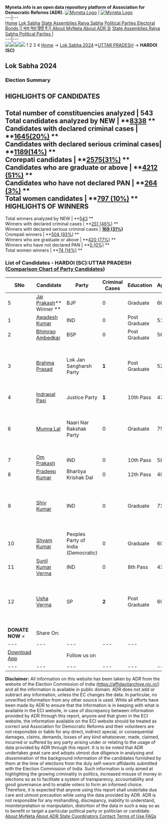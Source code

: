 **Myneta.info is an open data repository platform of Association for Democratic Reforms (ADR).**
[![Myneta Logo](https://www.myneta.info/lib/img/myneta-logo.png)](https://www.myneta.info/) | [![Myneta Logo](https://www.myneta.info/lib/img/adr-logo.png)](https://adrindia.org)  
---|---  
[Home](https://www.myneta.info/) [Lok Sabha](https://www.myneta.info/#ls "Lok Sabha") [ State Assemblies ](https://www.myneta.info/#sa "State Assemblies") [Rajya Sabha](https://www.myneta.info/#rs "Rajya Sabha") [Political Parties ](https://www.myneta.info/party "Political Parties") [ Electoral Bonds ](https://www.myneta.info/electoral_bonds "Electoral Bonds") [ || माय नेता हिंदी में || ](https://translate.google.co.in/translate?prev=hp&hl=en&js=y&u=www.myneta.info&sl=en&tl=hi&history_state0=) [ About MyNeta ](https://adrindia.org/content/about-myneta) [ About ADR ](https://adrindia.org/about-adr/who-we-are) [☰](javascript:void\(0\))
[ State Assemblies ](https://www.myneta.info/#sa "State Assemblies") [ Rajya Sabha ](https://www.myneta.info/#rs "Rajya Sabha") [ Political Parties ](https://www.myneta.info/party "Political Parties")
|   
---|---  
![](https://www.myneta.info/lib/img/banner/banner-1.png)![](https://www.myneta.info/lib/img/banner/banner-2.png)![](https://www.myneta.info/lib/img/banner/banner-3.png)![](https://www.myneta.info/lib/img/banner/banner-4.png)
1  2  3  4 
[Home](https://www.myneta.info/) → [Lok Sabha 2024](https://www.myneta.info/LokSabha2024/)→[UTTAR PRADESH](https://www.myneta.info/LokSabha2024/index.php?action=show_constituencies&state_id=35) → **HARDOI (SC)**
### 
## Lok Sabha 2024
###  Election Summary 
HIGHLIGHTS OF CANDIDATES  
---  
Total number of constituencies analyzed |  543   
Total candidates analyzed by NEW | **[8338](https://www.myneta.info/LokSabha2024/index.php?action=summary&subAction=candidates_analyzed&sort=candidate#summary) **  
Candidates with declared criminal cases | **[1645(20%)](https://www.myneta.info/LokSabha2024/index.php?action=summary&subAction=crime&sort=candidate#summary) **  
Candidates with declared serious criminal cases| **[1189(14%)](https://www.myneta.info/LokSabha2024/index.php?action=summary&subAction=serious_crime&sort=candidate#summary) **  
Crorepati candidates | **[2575(31%)](https://www.myneta.info/LokSabha2024/index.php?action=summary&subAction=crorepati&sort=candidate#summary) **  
Candidates who are graduate or above | **[4212 (51%)](https://www.myneta.info/LokSabha2024/index.php?action=summary&subAction=education&sort=candidate#summary) **  
Candidates who have not declared PAN | **[264 (3%)](https://www.myneta.info/LokSabha2024/index.php?action=summary&subAction=without_pan&sort=candidate#summary) **  
Total women candidates | **[797 (10%)](https://www.myneta.info/LokSabha2024/index.php?action=summary&subAction=women_candidate&sort=candidate#summary) **  
HIGHLIGHTS OF WINNERS  
---  
Total winners analyzed by NEW | **[543](https://www.myneta.info/LokSabha2024/index.php?action=summary&subAction=winner_analyzed&sort=candidate#summary) **  
Winners with declared criminal cases | **[251 (46%)](https://www.myneta.info/LokSabha2024/index.php?action=summary&subAction=winner_crime&sort=candidate#summary) **  
Winners with declared serious criminal cases | **[169 (31%)](https://www.myneta.info/LokSabha2024/index.php?action=summary&subAction=winner_serious_crime&sort=candidate#summary)**  
Crorepati winners | **[504 (93%)](https://www.myneta.info/LokSabha2024/index.php?action=summary&subAction=winner_crorepati&sort=candidate#summary) **  
Winners who are graduate or above | **[420 (77%)](https://www.myneta.info/LokSabha2024/index.php?action=summary&subAction=winner_education&sort=candidate#summary) **  
Winners who have not declared PAN | **[0 (0%)](https://www.myneta.info/LokSabha2024/index.php?action=summary&subAction=winner_without_pan&sort=candidate#summary) **  
Total women winners | **[74 (14%)](https://www.myneta.info/LokSabha2024/index.php?action=summary&subAction=winner_women&sort=candidate#summary) **  
### List of Candidates - HARDOI (SC):UTTAR PRADESH ([Comparison Chart of Party Candidates](https://www.myneta.info/LokSabha2024/comparisonchart.php?constituency_id=480))
SNo | Candidate| Party| Criminal Cases| Education| Age| Total Assets| Liabilities  
---|---|---|---|---|---|---|---  
5  | [Jai Prakash](https://www.myneta.info/LokSabha2024/candidate.php?candidate_id=5076)** Winner ** | BJP | 0 | Graduate| 66 | Rs 30,39,74,608 ~ 30 Crore+ | Rs 5,25,12,656 ~ 5 Crore+  
1  | [Awadesh Kumar](https://www.myneta.info/LokSabha2024/candidate.php?candidate_id=5668) | IND | 0 | Post Graduate| 51 | Rs 10,88,861 ~ 10 Lacs+ | Rs 0 ~   
2  | [Bhimrao Ambedkar](https://www.myneta.info/LokSabha2024/candidate.php?candidate_id=5312) | BSP | 0 | Post Graduate| 56 | Rs 1,03,82,000 ~ 1 Crore+ | Rs 39,50,000 ~ 39 Lacs+  
3  | [Brahma Prasad](https://www.myneta.info/LokSabha2024/candidate.php?candidate_id=5663) | Lok Jan Sangharsh Party | **1** | Post Graduate| 52 | ![](https://myneta.info/image_v2.php?myneta_folder=LokSabha2024&candidate_id=5663&col=ta) | ![](https://myneta.info/image_v2.php?myneta_folder=LokSabha2024&candidate_id=5663&col=lia)  
4  | [Indrapal Pasi](https://www.myneta.info/LokSabha2024/candidate.php?candidate_id=5666) | Justice Party | **1** | 10th Pass| 47 | Rs 3,81,000 ~ 3 Lacs+ | Rs 0 ~   
6  | [Munna Lal](https://www.myneta.info/LokSabha2024/candidate.php?candidate_id=5664) | Naari Nar Rakshak Party | 0 | Graduate| 75 | ![](https://myneta.info/image_v2.php?myneta_folder=LokSabha2024&candidate_id=5664&col=ta) | ![](https://myneta.info/image_v2.php?myneta_folder=LokSabha2024&candidate_id=5664&col=lia)  
7  | [Om Prakash](https://www.myneta.info/LokSabha2024/candidate.php?candidate_id=5662) | IND | 0 | 10th Pass| 58 | Rs 16,32,000 ~ 16 Lacs+ | Rs 80,000 ~ 80 Thou+  
8  | [Pradeep Kumar](https://www.myneta.info/LokSabha2024/candidate.php?candidate_id=5670) | Bhartiya Krishak Dal | 0 | 12th Pass| 40 | Rs 11,01,000 ~ 11 Lacs+ | Rs 3,00,000 ~ 3 Lacs+  
9  | [Shiv Kumar](https://www.myneta.info/LokSabha2024/candidate.php?candidate_id=5669) | IND | 0 | Graduate| 73 | ![](https://myneta.info/image_v2.php?myneta_folder=LokSabha2024&candidate_id=5669&col=ta) | ![](https://myneta.info/image_v2.php?myneta_folder=LokSabha2024&candidate_id=5669&col=lia)  
10  | [Shyam Kumar](https://www.myneta.info/LokSabha2024/candidate.php?candidate_id=5667) | Peoples Party of India (Democratic) | 0 | Graduate| 60 | Rs 2,36,52,000 ~ 2 Crore+ | Rs 0 ~   
11  | [Sunil Kumar Verma](https://www.myneta.info/LokSabha2024/candidate.php?candidate_id=5665) | IND | 0 | 8th Pass| 43 | Rs 13,40,000 ~ 13 Lacs+ | Rs 0 ~   
12  | [Usha Verma](https://www.myneta.info/LokSabha2024/candidate.php?candidate_id=5313) | SP | **2** | Post Graduate| 60 | ![](https://myneta.info/image_v2.php?myneta_folder=LokSabha2024&candidate_id=5313&col=ta) | ![](https://myneta.info/image_v2.php?myneta_folder=LokSabha2024&candidate_id=5313&col=lia)  
|  **DONATE NOW** × |  Share On:  | [](https://api.whatsapp.com/send?text=https%3A%2F%2Fmyneta.info%2Fpunjab2022%2Findex.php%3Faction%3Dshow_constituencies%26state_id%3D19) | [](https://www.facebook.com/sharer/sharer.php?u=https%3A%2F%2Fmyneta.info%2Fpunjab2022%2Findex.php%3Faction%3Dshow_constituencies%26state_id%3D19) | [](https://twitter.com/share?url=https%3A%2F%2Fmyneta.info%2Fpunjab2022%2Findex.php%3Faction%3Dshow_constituencies%26state_id%3D19)  
---|---|---|---|---  
| [ Download App ](https://play.google.com/store/apps/details?id=com.webrosoft.myneta1&pcampaignid=pcampaignidMKT-Other-global-all-co-prtnr-py-PartBadge-Mar2515-1) | [](https://play.google.com/store/apps/details?id=com.webrosoft.myneta1&pcampaignid=pcampaignidMKT-Other-global-all-co-prtnr-py-PartBadge-Mar2515-1) |  Follow us on  | [](https://www.facebook.com/adrindia.org/) | [](https://twitter.com/adrspeaks) | [](https://groups.google.com/g/national-election-watch?hl=en&pli=1) | [](https://www.instagram.com/adrspeaks/) | [](https://www.youtube.com/user/adrspeaks) | [](https://sharechat.com/profile/adrspeaks)  
---|---|---|---|---|---|---|---|---  
**Disclaimer:** All information on this website has been taken by ADR from the website of the Election Commission of India (https://affidavitarchive.nic.in/) and all the information is available in public domain. ADR does not add or subtract any information, unless the EC changes the data. In particular, no unverified information from any other source is used. While all efforts have been made by ADR to ensure that the information is in keeping with what is available in the ECI website, in case of discrepancy between information provided by ADR through this report, anyone and that given in the ECI website, the information available on the ECI website should be treated as correct and Association for Democratic Reforms and their volunteers are not responsible or liable for any direct, indirect special, or consequential damages, claims, demands, losses of any kind whatsoever, made, claimed, incurred or suffered by any party arising under or relating to the usage of data provided by ADR through this report. It is to be noted that ADR undertakes great care and adopts utmost due diligence in analysing and dissemination of the background information of the candidates furnished by them at the time of elections from the duly self-sworn affidavits submitted with the Election Commission of India. Such information is only aimed at highlighting the growing criminality in politics, increased misuse of money in elections so as to facilitate a system of transparency, accountability and good governance and to enable voters to form an informed choice. Therefore, it is expected that anyone using this report shall undertake due care and utmost precaution while using the data provided by ADR. ADR is not responsible for any mishandling, discrepancy, inability to understand, misinterpretation or manipulation, distortion of the data in such a way so as to benefit or target a particular political party or politician or candidate. 
[ About MyNeta ](https://adrindia.org/content/about-myneta) [ About ADR ](https://adrindia.org/about-adr/who-we-are) [ State Coordinators ](https://adrindia.org/about-adr/state-coordinators) [ Contact ](https://adrindia.org/contact-us) [ Terms of Use ](https://adrindia.org/content/adr-terms-use) [ FAQs ](https://adrindia.org/content/faqs)
